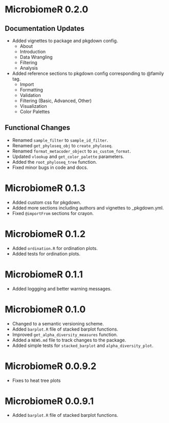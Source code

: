 # MicrobiomeR 0.2.0

## Documentation Updates

* Added vignettes to package and pkgdown config.
  * About
  * Introduction
  * Data Wrangling
  * Filtering
  * Analysis
* Added reference sections to pkgdown config corresponding to @family tag.
  * Import
  * Formatting
  * Validation
  * Filtering (Basic, Advanced, Other)
  * Visualization
  * Color Palettes

## Functional Changes

* Renamed `sample_filter` to `sample_id_filter`.
* Renamed `get_phyloseq_obj` to `create_phyloseq`.
* Renamed `format_metacoder_object` to `as_custom_format`.
* Updated `vlookup` and `get_color_palette` parameters.
* Added the `root_phyloseq_tree` function.
* Fixed minor bugs in code and docs.

# MicrobiomeR 0.1.3
 
* Added custom css for pkgdown.
* Added more sections including authors and vignettes to _pkgdown.yml.
* Fixed `@importFrom` sections for crayon.

# MicrobiomeR 0.1.2
 
* Added `ordination.R` for ordination plots.
* Added tests for ordination plots.

# MicrobiomeR 0.1.1
 
* Added loggging and better warning messages.

# MicrobiomeR 0.1.0
 
* Changed to a semantic versioning scheme.
* Added `barplot.R` file of stacked barplot functions.
* Improved `get_alpha_diversity_measures` function.
* Added a `NEWS.md` file to track changes to the package.
* Added simple tests for `stacked_barplot` and `alpha_diversity_plot`.

# MicrobiomeR 0.0.9.2

* Fixes to heat tree plots

# MicrobiomeR 0.0.9.1

* Added `barplot.R` file of stacked barplot functions.
